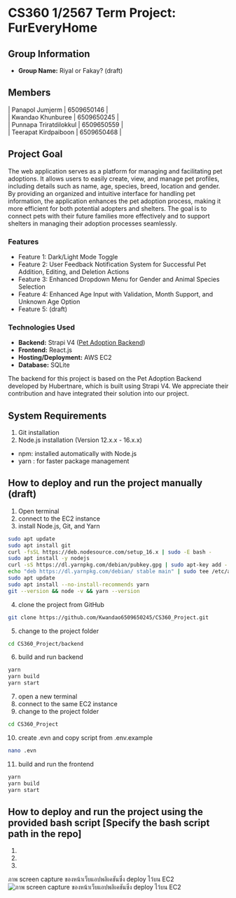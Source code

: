 # CS360 1/2567 Term Project: FurEveryHome 

## Group Information

- **Group Name:** Riyal or Fakay? (draft) 

## Members

| Panapol  Jumjerm        | 6509650146 | <br>
| Kwandao  Khunburee      | 6509650245 | <br>
| Punnapa  Triratdilokkul | 6509650559 | <br>
| Teerapat Kirdpaiboon    | 6509650468 | <br>


## Project Goal
The web application serves as a platform for managing and facilitating pet adoptions. It allows users to easily create, view, and manage pet profiles, including details such as name, age, species, breed, location and gender. By providing an organized and intuitive interface for handling pet information, the application enhances the pet adoption process, making it more efficient for both potential adopters and shelters. The goal is to connect pets with their future families more effectively and to support shelters in managing their adoption processes seamlessly. 

### Features
- Feature 1: Dark/Light Mode Toggle 
- Feature 2: User Feedback Notification System for Successful Pet Addition, Editing, and Deletion Actions 
- Feature 3: Enhanced Dropdown Menu for Gender and Animal Species Selection 
- Feature 4: Enhanced Age Input with Validation, Month Support, and Unknown Age Option 
- Feature 5: (draft)

### Technologies Used
- **Backend:** Strapi V4 ([Pet Adoption Backend](https://github.com/hubertnare/pet-adoption-backend.git))
- **Frontend:** React.js 
- **Hosting/Deployment:** AWS EC2
- **Database:**  SQLite

The backend for this project is based on the Pet Adoption Backend developed by Hubertnare, which is built using Strapi V4. We appreciate their contribution and have integrated their solution into our project.

## System Requirements

1. Git installation
2. Node.js installation (Version 12.x.x - 16.x.x) 
- npm: installed automatically with Node.js
- yarn : for faster package management
 

## How to deploy and run the project manually (draft)

1. Open terminal
2. connect to the EC2 instance
3. install Node.js, Git, and Yarn
```bash
sudo apt update
sudo apt install git
curl -fsSL https://deb.nodesource.com/setup_16.x | sudo -E bash -
sudo apt install -y nodejs
curl -sS https://dl.yarnpkg.com/debian/pubkey.gpg | sudo apt-key add -
echo "deb https://dl.yarnpkg.com/debian/ stable main" | sudo tee /etc/apt/sources.list.d/yarn.list
sudo apt update
sudo apt install --no-install-recommends yarn
git --version && node -v && yarn --version
```
4. clone the project from GitHub
```bash   
git clone https://github.com/Kwandao6509650245/CS360_Project.git
```
5. change to the project folder
```bash
cd CS360_Project/backend
```
6. build and run backend
```bash
yarn
yarn build
yarn start
```
7. open a new terminal
8. connect to the same EC2 instance
9. change to the project folder
```bash
cd CS360_Project
```
10. create .evn and copy script from .env.example
 ```bash
nano .evn
```   
11. build and run the frontend
```bash
yarn
yarn build
yarn start
```
## How to deploy and run the project using the provided bash script [Specify the bash script path in the repo] 
1.
2.
3.

ภาพ screen capture ของหน้าเว็บแอปพลิเคชันซึ่ง deploy ไว้บน EC2
![ภาพ screen capture ของหน้าเว็บแอปพลิเคชันซึ่ง deploy ไว้บน EC2](https://github.com/user-attachments/assets/ed95ded1-f72c-4cad-9fbc-fa325ba86a68)



